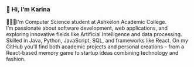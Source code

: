 ### 👋 Hi, I’m Karina 
👩🏻‍💻I'm Computer Science student at Ashkelon Academic College. <br/>
I’m passionate about software development, web applications, and exploring innovative fields like Artificial Intelligence and data processing. <br/>
Skilled in Java, Python, JavaScript, SQL, and frameworks like React. On my GitHub you’ll find both academic projects and personal creations – from a React-based memory game to startup ideas combining technology and fashion.
